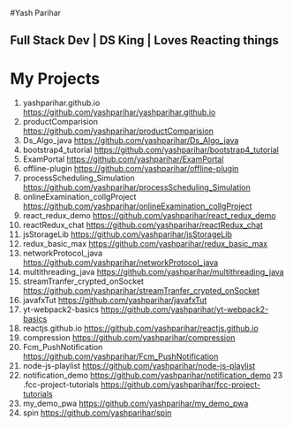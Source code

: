 #Yash Parihar
## Full Stack Dev | DS King | Loves Reacting things

# My Projects

1. yashparihar.github.io	https://github.com/yashparihar/yashparihar.github.io
2. productComparision	https://github.com/yashparihar/productComparision
3. Ds_Algo_java	https://github.com/yashparihar/Ds_Algo_java
4. bootstrap4_tutorial	https://github.com/yashparihar/bootstrap4_tutorial
5. ExamPortal	https://github.com/yashparihar/ExamPortal
6. offline-plugin	https://github.com/yashparihar/offline-plugin
7. processScheduling_Simulation	https://github.com/yashparihar/processScheduling_Simulation
8. onlineExamination_collgProject	https://github.com/yashparihar/onlineExamination_collgProject
9. react_redux_demo	https://github.com/yashparihar/react_redux_demo
10. reactRedux_chat	https://github.com/yashparihar/reactRedux_chat
11. jsStorageLib	https://github.com/yashparihar/jsStorageLib
12. redux_basic_max	https://github.com/yashparihar/redux_basic_max
13. networkProtocol_java	https://github.com/yashparihar/networkProtocol_java
14. multithreading_java	https://github.com/yashparihar/multithreading_java
15. streamTranfer_crypted_onSocket	https://github.com/yashparihar/streamTranfer_crypted_onSocket
16. javafxTut	https://github.com/yashparihar/javafxTut
17. yt-webpack2-basics	https://github.com/yashparihar/yt-webpack2-basics
18. reactjs.github.io	https://github.com/yashparihar/reactjs.github.io
19. compression	https://github.com/yashparihar/compression
20. Fcm_PushNotification	https://github.com/yashparihar/Fcm_PushNotification
21. node-js-playlist	https://github.com/yashparihar/node-js-playlist
22. notification_demo	https://github.com/yashparihar/notification_demo
23 .fcc-project-tutorials	https://github.com/yashparihar/fcc-project-tutorials
24. my_demo_pwa	https://github.com/yashparihar/my_demo_pwa
25. spin	https://github.com/yashparihar/spin
